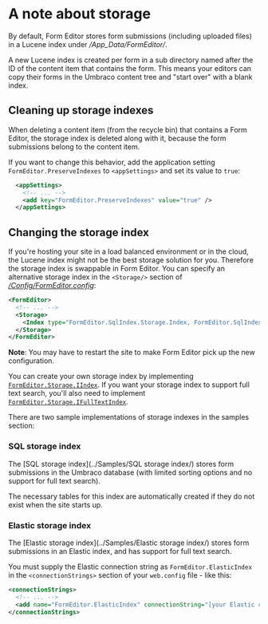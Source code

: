 # A note about storage
By default, Form Editor stores form submissions (including uploaded files) in a Lucene index under */App_Data/FormEditor/*. 

A new Lucene index is created per form in a sub directory named after the ID of the content item that contains the form. This means your editors can copy their forms in the Umbraco content tree and "start over" with a blank index.

## Cleaning up storage indexes
When deleting a content item (from the recycle bin) that contains a Form Editor, the storage index is deleted along with it, because the form submissions belong to the content item. 

If you want to change this behavior, add the application setting `FormEditor.PreserveIndexes` to `<appSettings>` and set its value to `true`:
```xml
  <appSettings>
    <!-- ... -->
    <add key="FormEditor.PreserveIndexes" value="true" />
  </appSettings>
```

## Changing the storage index
If you're hosting your site in a load balanced environment or in the cloud, the Lucene index might not be the best storage solution for you. Therefore the storage index is swappable in Form Editor. You can specify an alternative storage index in the `<Storage/>` section of [*/Config/FormEditor.config*](../Source/Umbraco/Config/FormEditor.config): 

```xml
<FormEditor>
  <!-- ... -->
  <Storage>
    <Index type="FormEditor.SqlIndex.Storage.Index, FormEditor.SqlIndex" />
  </Storage>
</FormEditor>
```

**Note**: You may have to restart the site to make Form Editor pick up the new configuration.

You can create your own storage index by implementing [`FormEditor.Storage.IIndex`](../Source/Solution/FormEditor/Storage/IIndex.cs). If you want your storage index to support full text search, you'll also need to implement [`FormEditor.Storage.IFullTextIndex`](../Source/Solution/FormEditor/Storage/IFullTextIndex.cs).

There are two sample implementations of storage indexes in the samples section:

### SQL storage index
The [SQL storage index](../Samples/SQL storage index/) stores form submissions in the Umbraco database (with limited sorting options and no support for full text search). 

The necessary tables for this index are automatically created if they do not exist when the site starts up.

### Elastic storage index
The [Elastic storage index](../Samples/Elastic storage index/) stores form submissions in an Elastic index, and has support for full text search.

You must supply the Elastic connection string as `FormEditor.ElasticIndex` in the `<connectionStrings>` section of your `web.config` file - like this:

```xml
<connectionStrings>
  <!-- ... -->
  <add name="FormEditor.ElasticIndex" connectionString="[your Elastic connection string]" />
</connectionStrings>
```


